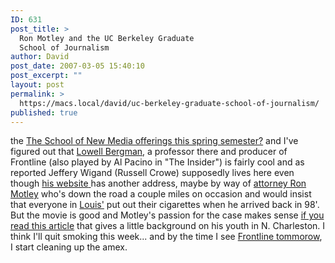 ```yaml
---
ID: 631
post_title: >
  Ron Motley and the UC Berkeley Graduate
  School of Journalism
author: David
post_date: 2007-03-05 15:40:10
post_excerpt: ""
layout: post
permalink: >
  https://macs.local/david/uc-berkeley-graduate-school-of-journalism/
published: true
---
```

the <a href="http://journalism.berkeley.edu/program/courses/bydept.php?q=newmedia">The School of New Media offerings this spring semester?</a> and I've figured out that <a href="http://journalism.berkeley.edu/faculty/bergman/">Lowell Bergman</a>, a professor there and producer of Frontline (also played by Al Pacino in "The Insider<a href="http://imdb.com/title/tt0140352/"></a>") is fairly cool and as reported Jeffery Wigand (Russell Crowe) supposedly lives here even though <a href="http://www.jeffreywigand.com/insider/">his website<a href="http://www.jeffreywigand.com/insider/"> </a> has another address, maybe by way of <a href="http://www.motleyrice.com/">attorney Ron Motley</a> who's down the road a couple miles on occasion and would insist that everyone in <a href="http://www.louisatpawleys.com/">Louis'</a> put out their cigarettes when he arrived back in 98'.  But the movie is good and Motley's passion for the case makes sense <a href="http://www.pbs.org/wgbh/pages/frontline/shows/settlement/interviews/motley.html">if you read this article</a> that gives a little background on his youth in N. Charleston.  I think I'll quit smoking this week... and by the time I see <a href="http://www.pbs.org/wgbh/pages/frontline/shows/credit/"> Frontline tommorow</a>, I start cleaning up the amex.